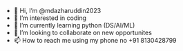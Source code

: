 - 👋 Hi, I’m @mdazharuddin2023
- 👀 I’m interested in coding
- 🌱 I’m currently learning python (DS/AI/ML)
- 💞️ I’m looking to collaborate on new opportunites
- 📫 How to reach me using my phone no +91 8130428799

<!---
mdazharuddin2023/mdazharuddin2023 is a ✨ special ✨ repository because its `README.md` (this file) appears on your GitHub profile.
You can click the Preview link to take a look at your changes.
--->
